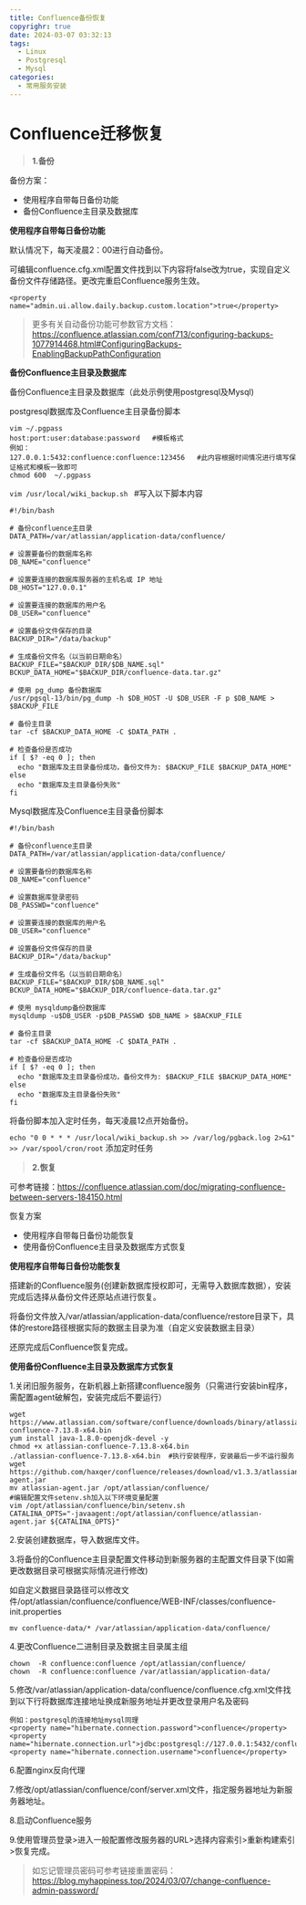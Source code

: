 ```yaml
---
title: Confluence备份恢复
copyrighr: true
date: 2024-03-07 03:32:13
tags:
  - Linux
  - Postgresql
  - Mysql
categories:
  - 常用服务安装
---
```

# Confluence迁移恢复

> **1.备份**

备份方案：

- 使用程序自带每日备份功能
- 备份Confluence主目录及数据库

**使用程序自带每日备份功能**

默认情况下，每天凌晨2：00进行自动备份。

可编辑confluence.cfg.xml配置文件找到以下内容将false改为true，实现自定义备份文件存储路径。更改完重启Confluence服务生效。

```
<property name="admin.ui.allow.daily.backup.custom.location">true</property>
```

> 更多有关自动备份功能可参数官方文档：https://confluence.atlassian.com/conf713/configuring-backups-1077914468.html#ConfiguringBackups-EnablingBackupPathConfiguration

**备份Confluence主目录及数据库**

备份Confluence主目录及数据库（此处示例使用postgresql及Mysql)

postgresql数据库及Confluence主目录备份脚本

```
vim ~/.pgpass
host:port:user:database:password   #模板格式
例如：
127.0.0.1:5432:confluence:confluence:123456   #此内容根据时间情况进行填写保证格式和模板一致即可
chmod 600  ~/.pgpass 
```

`vim /usr/local/wiki_backup.sh ` #写入以下脚本内容

```
#!/bin/bash

# 备份confluence主目录
DATA_PATH=/var/atlassian/application-data/confluence/

# 设置要备份的数据库名称
DB_NAME="confluence"

# 设置要连接的数据库服务器的主机名或 IP 地址
DB_HOST="127.0.0.1"

# 设置要连接的数据库的用户名
DB_USER="confluence"

# 设置备份文件保存的目录
BACKUP_DIR="/data/backup"

# 生成备份文件名（以当前日期命名）
BACKUP_FILE="$BACKUP_DIR/$DB_NAME.sql"
BCKUP_DATA_HOME="$BACKUP_DIR/confluence-data.tar.gz"

# 使用 pg_dump 备份数据库
/usr/pgsql-13/bin/pg_dump -h $DB_HOST -U $DB_USER -F p $DB_NAME > $BACKUP_FILE

# 备份主目录
tar -cf $BACKUP_DATA_HOME -C $DATA_PATH .

# 检查备份是否成功
if [ $? -eq 0 ]; then
  echo "数据库及主目录备份成功，备份文件为: $BACKUP_FILE $BACKUP_DATA_HOME"
else
  echo "数据库及主目录备份失败"
fi
```

Mysql数据库及Confluence主目录备份脚本

```
#!/bin/bash

# 备份confluence主目录
DATA_PATH=/var/atlassian/application-data/confluence/

# 设置要备份的数据库名称
DB_NAME="confluence"

# 设置数据库登录密码
DB_PASSWD="confluence"

# 设置要连接的数据库的用户名
DB_USER="confluence"

# 设置备份文件保存的目录
BACKUP_DIR="/data/backup"

# 生成备份文件名（以当前日期命名）
BACKUP_FILE="$BACKUP_DIR/$DB_NAME.sql"
BCKUP_DATA_HOME="$BACKUP_DIR/confluence-data.tar.gz"

# 使用 mysqldump备份数据库
mysqldump -u$DB_USER -p$DB_PASSWD $DB_NAME > $BACKUP_FILE

# 备份主目录
tar -cf $BACKUP_DATA_HOME -C $DATA_PATH .

# 检查备份是否成功
if [ $? -eq 0 ]; then
  echo "数据库及主目录备份成功，备份文件为: $BACKUP_FILE $BACKUP_DATA_HOME"
else
  echo "数据库及主目录备份失败"
fi
```

将备份脚本加入定时任务，每天凌晨12点开始备份。

`echo "0 0 * * * /usr/local/wiki_backup.sh >> /var/log/pgback.log 2>&1" >> /var/spool/cron/root` 添加定时任务

>  **2.恢复**

可参考链接：https://confluence.atlassian.com/doc/migrating-confluence-between-servers-184150.html

恢复方案

- 使用程序自带每日备份功能恢复
- 使用备份Confluence主目录及数据库方式恢复

**使用程序自带每日备份功能恢复**

搭建新的Confluence服务(创建新数据库授权即可，无需导入数据库数据），安装完成后选择从备份文件还原站点进行恢复。

将备份文件放入/var/atlassian/application-data/confluence/restore目录下，具体的restore路径根据实际的数据主目录为准（自定义安装数据主目录）

还原完成后Confluence恢复完成。

**使用备份Confluence主目录及数据库方式恢复**

1.关闭旧服务服务，在新机器上新搭建confluence服务（只需进行安装bin程序，需配置agent破解包，安装完成后不要运行）

```
wget https://www.atlassian.com/software/confluence/downloads/binary/atlassian-confluence-7.13.8-x64.bin
yum install java-1.8.0-openjdk-devel -y
chmod +x atlassian-confluence-7.13.8-x64.bin
./atlassian-confluence-7.13.8-x64.bin  #执行安装程序，安装最后一步不运行服务
wget https://github.com/haxqer/confluence/releases/download/v1.3.3/atlassian-agent.jar
mv atlassian-agent.jar /opt/atlassian/confluence/
#编辑配置文件setenv.sh加入以下环境变量配置
vim /opt/atlassian/confluence/bin/setenv.sh
CATALINA_OPTS="-javaagent:/opt/atlassian/confluence/atlassian-agent.jar ${CATALINA_OPTS}"
```

2.安装创建数据库，导入数据库文件。

3.将备份的Confluence主目录配置文件移动到新服务器的主配置文件目录下(如需更改数据目录可根据实际情况进行修改)

如自定义数据目录路径可以修改文件/opt/atlassian/confluence/confluence/WEB-INF/classes/confluence-init.properties

```
mv confluence-data/* /var/atlassian/application-data/confluence/
```

4.更改Confluence二进制目录及数据主目录属主组

```
chown  -R confluence:confluence /opt/atlassian/confluence/
chown  -R confluence:confluence /var/atlassian/application-data/
```

5.修改/var/atlassian/application-data/confluence/confluence.cfg.xml文件找到以下行将数据库连接地址换成新服务地址并更改登录用户名及密码

```
例如：postgresql的连接地址mysql同理
<property name="hibernate.connection.password">confluence</property>
<property name="hibernate.connection.url">jdbc:postgresql://127.0.0.1:5432/confluence</property>
<property name="hibernate.connection.username">confluence</property>
```

6.配置nginx反向代理

7.修改/opt/atlassian/confluence/conf/server.xml文件，指定服务器地址为新服务器地址。

8.启动Confluence服务

9.使用管理员登录>进入一般配置修改服务器的URL>选择内容索引>重新构建索引>恢复完成。

> 如忘记管理员密码可参考链接重置密码：https://blog.myhappiness.top/2024/03/07/change-confluence-admin-password/

